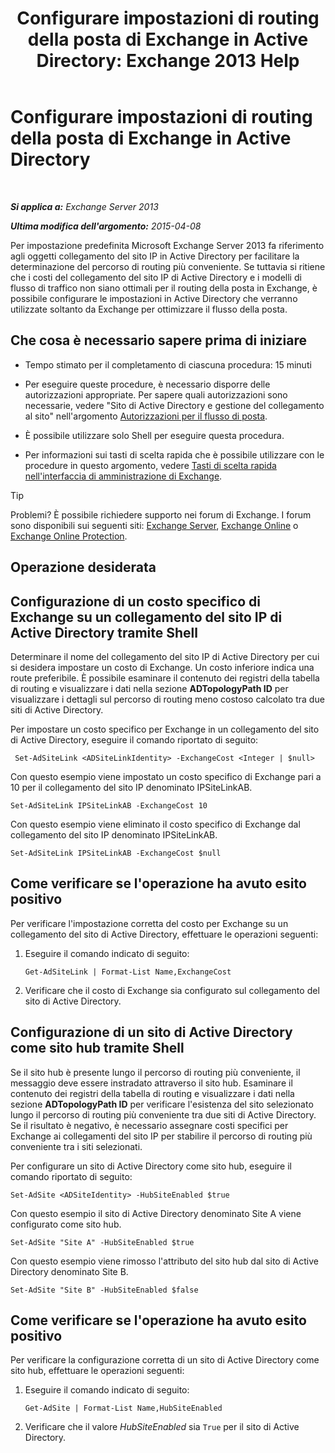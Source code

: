 ﻿---
title: 'Configurare impostazioni di routing della posta di Exchange in Active Directory: Exchange 2013 Help'
TOCTitle: Configurare impostazioni di routing della posta di Exchange in Active Directory
ms:assetid: d01f8545-c201-4a96-be39-ed4c7008afcf
ms:mtpsurl: https://technet.microsoft.com/it-it/library/JJ674705(v=EXCHG.150)
ms:contentKeyID: 50481709
ms.date: 05/22/2018
mtps_version: v=EXCHG.150
ms.translationtype: MT
---

# Configurare impostazioni di routing della posta di Exchange in Active Directory

 

_**Si applica a:** Exchange Server 2013_

_**Ultima modifica dell'argomento:** 2015-04-08_

Per impostazione predefinita Microsoft Exchange Server 2013 fa riferimento agli oggetti collegamento del sito IP in Active Directory per facilitare la determinazione del percorso di routing più conveniente. Se tuttavia si ritiene che i costi del collegamento del sito IP di Active Directory e i modelli di flusso di traffico non siano ottimali per il routing della posta in Exchange, è possibile configurare le impostazioni in Active Directory che verranno utilizzate soltanto da Exchange per ottimizzare il flusso della posta.

## Che cosa è necessario sapere prima di iniziare

  - Tempo stimato per il completamento di ciascuna procedura: 15 minuti

  - Per eseguire queste procedure, è necessario disporre delle autorizzazioni appropriate. Per sapere quali autorizzazioni sono necessarie, vedere "Sito di Active Directory e gestione del collegamento al sito" nell'argomento [Autorizzazioni per il flusso di posta](mail-flow-permissions-exchange-2013-help.md).

  - È possibile utilizzare solo Shell per eseguire questa procedura.

  - Per informazioni sui tasti di scelta rapida che è possibile utilizzare con le procedure in questo argomento, vedere [Tasti di scelta rapida nell'interfaccia di amministrazione di Exchange](keyboard-shortcuts-in-the-exchange-admin-center-exchange-online-protection-help.md).


> [!TIP]
> Problemi? È possibile richiedere supporto nei forum di Exchange. I forum sono disponibili sui seguenti siti: <A href="https://go.microsoft.com/fwlink/p/?linkid=60612">Exchange Server</A>, <A href="https://go.microsoft.com/fwlink/p/?linkid=267542">Exchange Online</A> o <A href="https://go.microsoft.com/fwlink/p/?linkid=285351">Exchange Online Protection</A>.



## Operazione desiderata

## Configurazione di un costo specifico di Exchange su un collegamento del sito IP di Active Directory tramite Shell

Determinare il nome del collegamento del sito IP di Active Directory per cui si desidera impostare un costo di Exchange. Un costo inferiore indica una route preferibile. È possibile esaminare il contenuto dei registri della tabella di routing e visualizzare i dati nella sezione **ADTopologyPath ID** per visualizzare i dettagli sul percorso di routing meno costoso calcolato tra due siti di Active Directory.

Per impostare un costo specifico per Exchange in un collegamento del sito di Active Directory, eseguire il comando riportato di seguito:

``` 
 Set-AdSiteLink <ADSiteLinkIdentity> -ExchangeCost <Integer | $null>
```

Con questo esempio viene impostato un costo specifico di Exchange pari a 10 per il collegamento del sito IP denominato IPSiteLinkAB.

    Set-AdSiteLink IPSiteLinkAB -ExchangeCost 10

Con questo esempio viene eliminato il costo specifico di Exchange dal collegamento del sito IP denominato IPSiteLinkAB.

    Set-AdSiteLink IPSiteLinkAB -ExchangeCost $null

## Come verificare se l'operazione ha avuto esito positivo

Per verificare l'impostazione corretta del costo per Exchange su un collegamento del sito di Active Directory, effettuare le operazioni seguenti:

1.  Eseguire il comando indicato di seguito:
    
        Get-AdSiteLink | Format-List Name,ExchangeCost

2.  Verificare che il costo di Exchange sia configurato sul collegamento del sito di Active Directory.

## Configurazione di un sito di Active Directory come sito hub tramite Shell

Se il sito hub è presente lungo il percorso di routing più conveniente, il messaggio deve essere instradato attraverso il sito hub. Esaminare il contenuto dei registri della tabella di routing e visualizzare i dati nella sezione **ADTopologyPath ID** per verificare l'esistenza del sito selezionato lungo il percorso di routing più conveniente tra due siti di Active Directory. Se il risultato è negativo, è necessario assegnare costi specifici per Exchange ai collegamenti del sito IP per stabilire il percorso di routing più conveniente tra i siti selezionati.

Per configurare un sito di Active Directory come sito hub, eseguire il comando riportato di seguito:

    Set-AdSite <ADSiteIdentity> -HubSiteEnabled $true

Con questo esempio il sito di Active Directory denominato Site A viene configurato come sito hub.

    Set-AdSite "Site A" -HubSiteEnabled $true

Con questo esempio viene rimosso l'attributo del sito hub dal sito di Active Directory denominato Site B.

    Set-AdSite "Site B" -HubSiteEnabled $false

## Come verificare se l'operazione ha avuto esito positivo

Per verificare la configurazione corretta di un sito di Active Directory come sito hub, effettuare le operazioni seguenti:

1.  Eseguire il comando indicato di seguito:
    
        Get-AdSite | Format-List Name,HubSiteEnabled

2.  Verificare che il valore *HubSiteEnabled* sia `True` per il sito di Active Directory.

